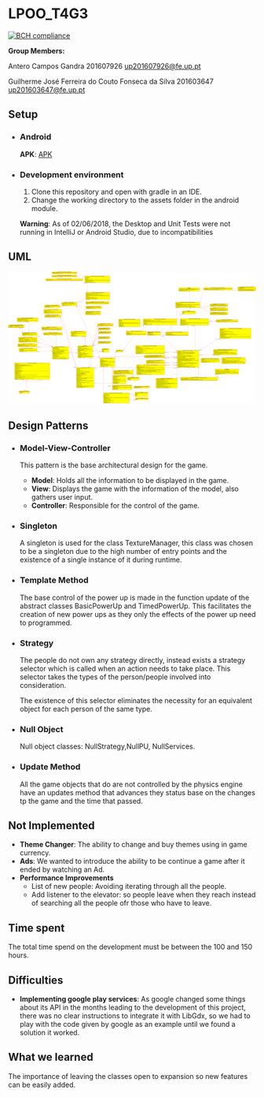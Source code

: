 # LPOO_T4G3
[![BCH compliance](https://bettercodehub.com/edge/badge/GuilhermeJSilva/LPOO1718_T4G3?branch=final_project&token=26c6f8e9a6e79565d346f876933151ac304ef7d7)](https://bettercodehub.com/)

**Group Members:**

Antero Campos Gandra 201607926 up201607926@fe.up.pt

Guilherme José Ferreira do Couto Fonseca da Silva 201603647 up201603647@fe.up.pt

## Setup

  * ### Android
    **APK**: [APK](https://drive.google.com/open?id=1CB2SmrCA250k_zOOSifG5IOc9Z1YOUZF)
    
  * ### Development environment
    1. Clone this repository and open with gradle in an IDE.
    2. Change the working directory to the assets folder in the android module.
    
    **Warning**: As of 02/06/2018, the Desktop and Unit Tests were not running in IntelliJ or Android Studio, due to incompatibilities
## UML

![UML](class_diagram.png)

## Design Patterns

 * ### Model-View-Controller
   This pattern is the base architectural design for the game.
   
   * **Model**: Holds all the information to be displayed in the game.
   * **View**: Displays the game with the information of the model, also gathers user input.
   * **Controller**: Responsible for the control of the game.
 
 * ### Singleton
   A singleton is used  for the class TextureManager, this class was chosen to be a singleton due to the high number of entry points and the existence of a single instance of it during runtime.
  
 * ### Template Method
   The base control of the power up is made in the function update of the abstract classes BasicPowerUp and TimedPowerUp.
   This facilitates the creation of new power ups as they only the effects of the power up need to programmed.
 
 * ### Strategy
   The people do not own any strategy directly, instead exists a strategy selector which is called when an action needs to take place.
   This selector takes the types of the person/people involved into consideration.
   
   The existence of this selector eliminates the necessity for an equivalent object for each person of the same type.
   
 * ### Null Object
     Null object classes: NullStrategy,NullPU, NullServices.
                     
 * ### Update Method
     All the game objects that do are not controlled by the physics engine have an updates method that advances they status base on the changes tp the game  and the time that passed.

## Not Implemented
   
 * **Theme Changer**: The ability to change and buy themes using in game currency.
 * **Ads**: We wanted to introduce the ability to be continue a game after it ended by watching an Ad.
 * **Performance Improvements**
    * List of new people: Avoiding iterating through all the people.
    * Add listener to the elevator: so people leave when they reach instead of searching all the people ofr those who have to leave.
    
## Time spent
 
The total time spend on the development must be between the 100 and 150 hours.

## Difficulties
 * **Implementing google play services**: As google changed some things about its API in the months leading to the development of this project,
 there was no clear instructions to integrate it with LibGdx, so we had to play with the code given by google as an example until we found a solution it worked.
 
## What we learned
The importance of leaving the classes open to expansion so new features can be easily added. 
